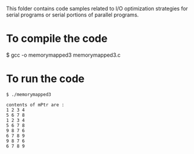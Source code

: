This folder contains code samples related to I/O optimization strategies for serial programs or serial portions of parallel programs.

# To compile the code
$ gcc -o memorymapped3 memorymapped3.c

# To run the code
```
$ ./memorymapped3

contents of mPtr are :
1 2 3 4
5 6 7 8
1 2 3 4
5 6 7 8
9 8 7 6
6 7 8 9
9 8 7 6
6 7 8 9
```
